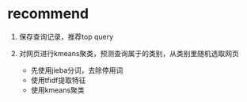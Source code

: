 # recommend

1. 保存查询记录，推荐top query
   
2. 对网页进行kmeans聚类，预测查询属于的类别，从类别里随机选取网页
   - 先使用jieba分词，去除停用词
   - 使用tfidf提取特征
   - 使用kmeans聚类